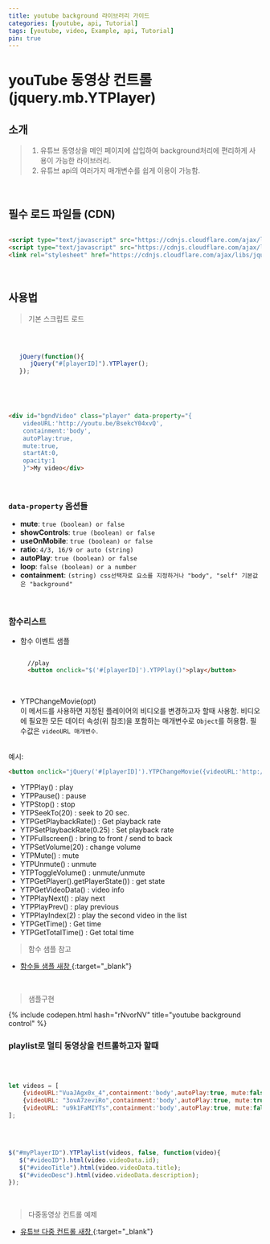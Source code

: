 ```yaml
---
title: youtube background 라이브러리 가이드
categories: [youtube, api, Tutorial]
tags: [youtube, video, Example, api, Tutorial]
pin: true
---
```


# youTube 동영상 컨트롤 (jquery.mb.YTPlayer)

## 소개
> 1. 유튜브 동영상을 메인 페이지에 삽입하여 background처리에 편리하게 사용이 가능한 라이브러리.
> 2. 유튜브 api의 여러가지 매개변수를 쉽게 이용이 가능함. 
 
<br>

## 필수 로드 파일들 (CDN)

```html

<script type="text/javascript" src="https://cdnjs.cloudflare.com/ajax/libs/jquery/3.3.1/jquery.min.js"></script>
<script type="text/javascript" src="https://cdnjs.cloudflare.com/ajax/libs/jquery.mb.YTPlayer/3.3.1/jquery.mb.YTPlayer.min.js"></script>
<link rel="stylesheet" href="https://cdnjs.cloudflare.com/ajax/libs/jquery.mb.YTPlayer/3.3.1/css/jquery.mb.YTPlayer.min.css">

```

<br>

## 사용법 
> 기본 스크립트 로드

<br>

```javascript

   jQuery(function(){
      jQuery("#[playerID]").YTPlayer();
   });
   
```

<br>

```html

<div id="bgndVideo" class="player" data-property="{
    videoURL:'http://youtu.be/BsekcY04xvQ',
    containment:'body',
    autoPlay:true, 
    mute:true, 
    startAt:0, 
    opacity:1
    }">My video</div>

```

<br>

### `data-property` 옵션들

*  __mute__: `true (boolean) or false`
*  __showControls__: `true (boolean) or false`
*  __useOnMobile__: `true (boolean) or false`
*  __ratio__: `4/3, 16/9 or auto (string)`
*  __autoPlay__: `true (boolean) or false`
*  __loop__: `false (boolean) or a number`
*  __containment__: `(string) css선택자로 요소를 지정하거나 "body", "self" 기본값은 "background"`

<br>

### 함수리스트

* 함수 이벤트 샘플

  ```html

    //play
    <button onclick="$('#[playerID]').YTPPlay()">play</button> 

  ```
<br>

* YTPChangeMovie(opt)  
이 메서드를 사용하면 지정된 플레이어의 비디오를 변경하고자 할때 사용함.
비디오에 필요한 모든 데이터 속성(위 참조)을 포함하는 매개변수로 `Object`를 허용함. 필수값은 `videoURL 매개변수`. 

<br>
예시:

```html
<button onclick="jQuery('#[playerID]').YTPChangeMovie({videoURL:'http://youtu.be/3ovA7zeviRo',ratio:'4/3'})">영상변경</button>
```

* YTPPlay() : play
* YTPPause() : pause
* YTPStop() : stop
* YTPSeekTo(20) : seek to 20 sec.
* YTPGetPlaybackRate() : Get playback rate
* YTPSetPlaybackRate(0.25) : Set playback rate
* YTPFullscreen() : bring to front / send to back
* YTPSetVolume(20) : change volume
* YTPMute() : mute
* YTPUnmute() : unmute
* YTPToggleVolume() : unmute/unmute
* YTPGetPlayer().getPlayerState()) : get state
* YTPGetVideoData() : video info
* YTPPlayNext() : play next
* YTPPlayPrev() : play previous
* YTPPlayIndex(2) : play the second video in the list
* YTPGetTime() : Get time
* YTPGetTotalTime() : Get total time

> 함수 샘플 참고
* [<i class="icon icon-link"></i> 함수들 샘플 새창 ](https://pupunzi.com/mb.components/mb.YTPlayer/demo/demo_ext_methods.html){:target="_blank"}

<br>

> 샘플구현

{% include codepen.html hash="rNvorNV" title="youtube background control" %}

### playlist로 멀티 동영상을 컨트롤하고자 할때

<br>

```javascript

let videos = [
    {videoURL:"VuaJAgx0x_4",containment:'body',autoPlay:true, mute:false, startAt:0,opacity:1, loop:false, ratio:"4/3", addRaster:true},
    {videoURL: "3ovA7zeviRo",containment:'body',autoPlay:true, mute:true, startAt:0,opacity:1, loop:false, ratio:"4/3", addRaster:false},
    {videoURL: "u9k1FaMIYTs",containment:'body',autoPlay:true, mute:false, startAt:0,opacity:1, loop:false, ratio:"4/3", addRaster:true}
];

```

<br>

```javascript

$("#myPlayerID").YTPlaylist(videos, false, function(video){
   $("#videoID").html(video.videoData.id);
   $("#videoTitle").html(video.videoData.title);
   $("#videoDesc").html(video.videoData.description);
});

```
<br>

> 다중동영상 컨트롤 예제

* [<i class="icon icon-link"></i> 유튜브 다중 컨트롤 새창 ](https://pupunzi.com/mb.components/mb.YTPlayer/demo/demo_videoList_autoChange.html){:target="_blank"}

